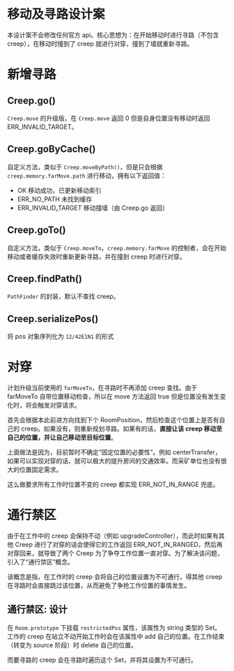 # 移动及寻路设计案

本设计案不会修改任何官方 api。核心思想为：在开始移动时进行寻路（不包含 creep），在移动时撞到了 creep 就进行对穿，撞到了墙就重新寻路。

# 新增寻路

## Creep.go() 

`Creep.move` 的升级版，在 `Creep.move` 返回 0 但是自身位置没有移动时返回 ERR_INVALID_TARGET。

## Creep.goByCache()

自定义方法，类似于 `Creep.moveByPath()`，但是只会根据 `creep.memory.farMove.path` 进行移动，拥有以下返回值：

- OK 移动成功，已更新移动索引
- ERR_NO_PATH 未找到缓存
- ERR_INVALID_TARGET 移动撞墙（由 Creep.go 返回）

## Creep.goTo()

自定义方法，类似于 `Creep.moveTo`，`creep.memory.farMove` 的控制者，会在开始移动或者缓存失效时重新更新寻路，并在撞到 creep 时进行对穿。

## Creep.findPath()

`PathFinder` 的封装，默认不查找 creep。

## Creep.serializePos()

将 pos 对象序列化为 `12/42E1N1` 的形式

# 对穿

计划升级当前使用的 `farMoveTo`，在寻路时不再添加 creep 查找。由于 farMoveTo 自带位置移动检查，所以在 move 方法返回 true 但是位置没有发生变化时，将会触发对穿请求。

首先会根据本此前进方向找到下个 RoomPosition，然后检查这个位置上是否有自己的 creep。如果没有，则重新规划寻路。如果有的话，**直接让该 creep 移动至自己的位置，并让自己移动至目标位置**。

上面做法是因为，目前暂时不确定“固定位置的必要性”。例如 centerTransfer，如果可以实现对穿的话，就可以极大的提升房间的交通效率。而采矿单位也没有很大的位置固定需求。

这么做要求所有工作时位置不变的 creep 都实现 ERR_NOT_IN_RANGE 兜底。

# 通行禁区

由于在工作中的 creep 会保持不动（例如 upgradeController），而此时如果有其他 Creep 进行了对穿的话会使得它的工作返回 ERR_NOT_IN_RANGED，然后再对穿回来，就导致了两个 Creep 为了争夺工作位置一直对穿。为了解决该问题，引入了“通行禁区”概念。

该概念是指，在工作时的 creep 会将自己的位置设置为不可通行，得其他 creep 在寻路时会直接跳过该位置，从而避免了争抢工作位置的事情发生。

## 通行禁区: 设计

在 `Room.prototype` 下挂载 `restrictedPos` 属性，该属性为 string 类型的 Set。工作的 creep 在站立不动开始工作时会在该属性中 add 自己的位置。在工作结束（转变为 source 阶段）时 delete 自己的位置。

而要寻路的 creep 会在寻路时遍历这个 Set，并将其设置为不可通行。